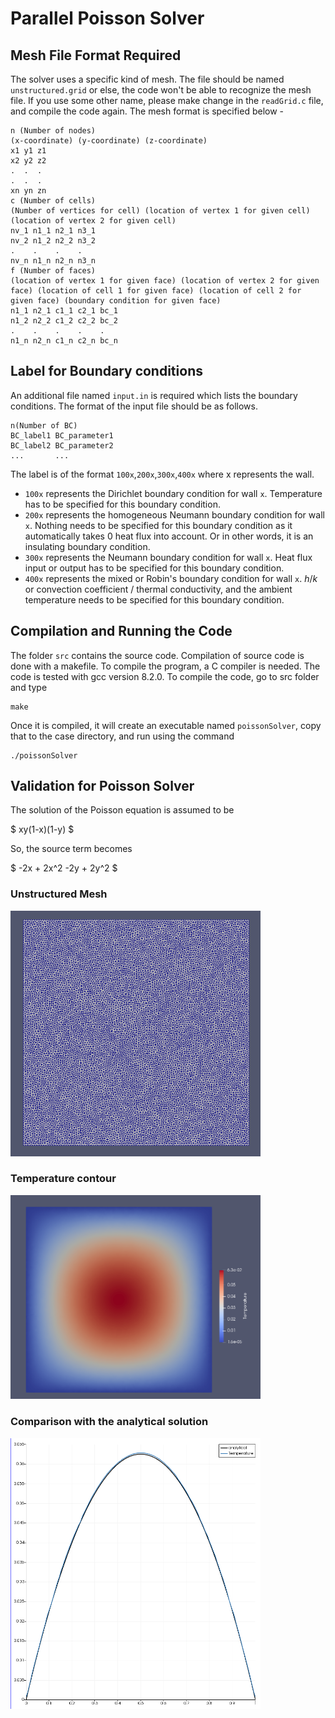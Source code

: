 # Parallel Poisson Solver

## Mesh File Format Required

The solver uses a specific kind of mesh. 
The file should be named ```unstructured.grid``` or else, the code won't be able to recognize the mesh file.
If you use some other name, please make change in the ```readGrid.c``` file, and compile the code again.
The mesh format is specified below - 

```
n (Number of nodes)
(x-coordinate) (y-coordinate) (z-coordinate)
x1 y1 z1
x2 y2 z2
.  .  .
.  .  .
xn yn zn
c (Number of cells)
(Number of vertices for cell) (location of vertex 1 for given cell) (location of vertex 2 for given cell)
nv_1 n1_1 n2_1 n3_1
nv_2 n1_2 n2_2 n3_2
.    .    .    .
nv_n n1_n n2_n n3_n
f (Number of faces)
(location of vertex 1 for given face) (location of vertex 2 for given face) (location of cell 1 for given face) (location of cell 2 for given face) (boundary condition for given face)
n1_1 n2_1 c1_1 c2_1 bc_1
n1_2 n2_2 c1_2 c2_2 bc_2
.    .    .    .    .
n1_n n2_n c1_n c2_n bc_n
```

## Label for Boundary conditions

An additional file named ```input.in``` is required which lists the boundary conditions. The format of the input file should be as follows.
```
n(Number of BC)
BC_label1 BC_parameter1
BC_label2 BC_parameter2
...       ...
```
The label is of the format ```100x```,```200x```,```300x```,```400x``` where x represents the wall.
* ```100x``` represents the Dirichlet boundary condition for wall ```x```. Temperature has to be specified for this boundary condition.
* ```200x``` represents the homogeneous Neumann boundary condition for wall ```x```. Nothing needs to be specified for this boundary condition as it automatically takes 0 heat flux into account. Or in other words, it is an insulating boundary condition.
* ```300x``` represents the Neumann boundary condition for wall ```x```. Heat flux input or output has to be specified for this boundary condition.
* ```400x``` represents the mixed or Robin's boundary condition for wall ```x```. $h/k$ or convection coefficient / thermal conductivity, and the ambient temperature needs to be specified for this boundary condition.

## Compilation and Running the Code

The folder ```src``` contains the source code.
Compilation of source code is done with a makefile.
To compile the program, a C compiler is needed.
The code is tested with gcc version 8.2.0.
To compile the code, go to src folder and type

```
make
```

Once it is compiled, it will create an executable named ```poissonSolver```, copy that to the case directory, and run using the command

```
./poissonSolver
```

## Validation for Poisson Solver

The solution of the Poisson equation is assumed to be 

$
xy(1-x)(1-y)
$

So, the source term becomes

$
-2x + 2x^2 -2y + 2y^2
$

### Unstructured Mesh

<!-- ![Mesh](Mesh.png) -->
<img src="Mesh.png" alt="drawing" width="400"/>

### Temperature contour

<!-- ![Temperature Contour](temperatureContour.png) -->
<img src="temperatureContour.png" alt="drawing" width="400"/>

### Comparison with the analytical solution

<!-- ![Comparison with analytical solution](comparisonVsAnalytical.png) -->
<img src="comparisonVsAnalytical.png" alt="drawing" width="400"/>
